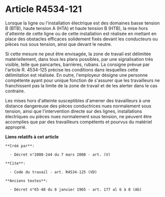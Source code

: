 # Article R4534-121

Lorsque la ligne ou l'installation électrique est des domaines basse tension B (BTB), haute tension A (HTA) et haute tension
B (HTB), la mise hors d'atteinte de cette ligne ou de cette installation est réalisée en mettant en place des obstacles
efficaces solidement fixés devant les conducteurs ou pièces nus sous tension, ainsi que devant le neutre. 

Si cette mesure ne peut être envisagée, la zone de travail est délimitée matériellement, dans tous les plans possibles, par
une signalisation très visible, telle que pancartes, barrières, rubans. La consigne prévue par l'article R. 4534-125 précise
les conditions dans lesquelles cette délimitation est réalisée. En outre, l'employeur désigne une personne compétente ayant
pour unique fonction de s'assurer que les travailleurs ne franchissent pas la limite de la zone de travail et de les alerter
dans le cas contraire. 

Les mises hors d'atteinte susceptibles d'amener des travailleurs à une distance dangereuse des pièces conductrices nues
normalement sous tension, ainsi que l'intervention directe sur des lignes, installations électriques ou pièces nues
normalement sous tension, ne peuvent être accomplies que par des travailleurs compétents et pourvus du matériel approprié.

**Liens relatifs à cet article**

	**Créé par**:

	  - Décret n°2008-244 du 7 mars 2008 - art. (V)

	**Cite**:

	  - Code du travail - art. R4534-125 (VD)

	**Anciens textes**:

	  - Décret n°65-48 du 8 janvier 1965 - art. 177 al 6 à 8 (Ab)
